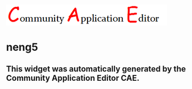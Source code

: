 ![CAE](https://github.com/patricia-cae/CAE-Deployment-Temp/blob/gh-pages/frontendComponent-127/img/logo.png)  

neng5
===================


This widget was automatically generated by the Community Application Editor CAE.  
---------------
